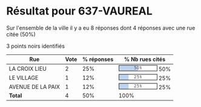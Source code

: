 # Résultat pour 637-VAUREAL

Sur l'ensemble de la ville il y a eu 8 réponses dont 4 réponses avec une rue citée (50%)

3 points noirs identifiés

| Rue | Vote | % réponses | % Nb rues cités|
|-----|------|------------|----------------|
| LA CROIX LIEU | 2 | 25% | <img src="../../img/bar_50.gif" />&nbsp;50%|
| LE VILLAGE | 1 | 12% | <img src="../../img/bar_25.gif" />&nbsp;25%|
| AVENUE DE LA PAIX | 1 | 12% | <img src="../../img/bar_25.gif" />&nbsp;25%|
| **Total** | 4 | 50% | 100%|
